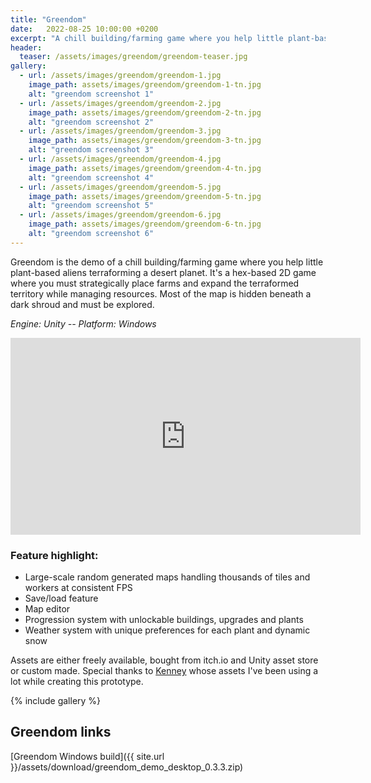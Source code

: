 ```yaml
---
title: "Greendom"
date:   2022-08-25 10:00:00 +0200
excerpt: "A chill building/farming game where you help little plant-based aliens terraforming a desert planet."
header:
  teaser: /assets/images/greendom/greendom-teaser.jpg
gallery:
  - url: /assets/images/greendom/greendom-1.jpg
    image_path: assets/images/greendom/greendom-1-tn.jpg
    alt: "greendom screenshot 1"
  - url: /assets/images/greendom/greendom-2.jpg
    image_path: assets/images/greendom/greendom-2-tn.jpg
    alt: "greendom screenshot 2"
  - url: /assets/images/greendom/greendom-3.jpg
    image_path: assets/images/greendom/greendom-3-tn.jpg
    alt: "greendom screenshot 3"
  - url: /assets/images/greendom/greendom-4.jpg
    image_path: assets/images/greendom/greendom-4-tn.jpg
    alt: "greendom screenshot 4"
  - url: /assets/images/greendom/greendom-5.jpg
    image_path: assets/images/greendom/greendom-5-tn.jpg
    alt: "greendom screenshot 5"
  - url: /assets/images/greendom/greendom-6.jpg
    image_path: assets/images/greendom/greendom-6-tn.jpg
    alt: "greendom screenshot 6"
---
```


Greendom is the demo of a chill building/farming game where you help little plant-based aliens terraforming a desert planet. It's a hex-based 2D game where you must strategically place farms and expand the terraformed territory while managing resources. Most of the map is hidden beneath a dark shroud and must be explored.

*Engine: Unity -- Platform: Windows*

<iframe width="560" height="315" src="https://www.youtube-nocookie.com/embed/4Laj7ec8L6M?rel=0" frameborder="0" allow="autoplay; encrypted-media" allowfullscreen></iframe>

### Feature highlight:
- Large-scale random generated maps handling thousands of tiles and workers at consistent FPS
- Save/load feature
- Map editor
- Progression system with unlockable buildings, upgrades and plants
- Weather system with unique preferences for each plant and dynamic snow

Assets are either freely available, bought from itch.io and Unity asset store or custom made. Special thanks to [Kenney](https://www.kenney.nl/) whose assets I've been using a lot while creating this prototype.

{% include gallery %}

## Greendom links
[Greendom Windows build]({{ site.url }}/assets/download/greendom_demo_desktop_0.3.3.zip)
